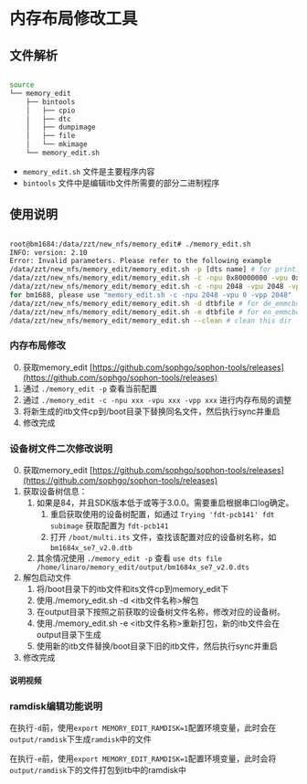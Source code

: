 # 内存布局修改工具

## 文件解析

``` bash

source
└── memory_edit
    ├── bintools
    │   ├── cpio
    │   ├── dtc
    │   ├── dumpimage
    │   ├── file
    │   └── mkimage
    └── memory_edit.sh

```

* `memory_edit.sh` 文件是主要程序内容
* `bintools` 文件中是编辑itb文件所需要的部分二进制程序

## 使用说明

``` bash

root@bm1684:/data/zzt/new_nfs/memory_edit# ./memory_edit.sh
INFO: version: 2.10
Error: Invalid parameters. Please refer to the following example
/data/zzt/new_nfs/memory_edit/memory_edit.sh -p [dts name] # for print infomation
/data/zzt/new_nfs/memory_edit/memory_edit.sh -c -npu 0x80000000 -vpu 0x80000000 -vpp 0x80000000 [dts name] # for config mem, The memory size unit is Byte
/data/zzt/new_nfs/memory_edit/memory_edit.sh -c -npu 2048 -vpu 2048 -vpp 2048 [dts name] # for config mem, The memory size unit is MiB
for bm1688, please use "memory_edit.sh -c -npu 2048 -vpu 0 -vpp 2048"
/data/zzt/new_nfs/memory_edit/memory_edit.sh -d dtbfile # for de_emmcboot.itb
/data/zzt/new_nfs/memory_edit/memory_edit.sh -e dtbfile # for en_emmcboot.itb
/data/zzt/new_nfs/memory_edit/memory_edit.sh --clean # clean this dir

```

### 内存布局修改

0. 获取memory_edit [https://github.com/sophgo/sophon-tools/releases](https://github.com/sophgo/sophon-tools/releases)
1. 通过 `./memory_edit -p` 查看当前配置
2. 通过 `./memory_edit -c -npu xxx -vpu xxx -vpp xxx` 进行内存布局的调整
3. 将新生成的itb文件cp到/boot目录下替换同名文件，然后执行sync并重启
4. 修改完成

### 设备树文件二次修改说明

0. 获取memory_edit [https://github.com/sophgo/sophon-tools/releases](https://github.com/sophgo/sophon-tools/releases)
1. 获取设备树信息：
    1. 如果是84，并且SDK版本低于或等于3.0.0。需要重启根据串口log确定。
        1. 重启获取使用的设备树配置，如通过 `Trying 'fdt-pcb141' fdt subimage` 获取配置为 `fdt-pcb141`
        2. 打开 `/boot/multi.its` 文件，查找该配置对应的设备树名称，如 `bm1684x_se7_v2.0.dtb`
    2. 其余情况使用 `./memory_edit -p` 查看 `use dts file /home/linaro/memory_edit/output/bm1684x_se7_v2.0.dts`
2. 解包启动文件
    1. 将/boot目录下的itb文件和its文件cp到memory_edit下
    2. 使用./memory_edit.sh -d <itb文件名称>解包
    3. 在output目录下按照之前获取的设备树文件名称，修改对应的设备树。
    4. 使用./memory_edit.sh -e <itb文件名称>重新打包，新的itb文件会在output目录下生成
    5. 使用新的itb文件替换/boot目录下旧的itb文件，然后执行sync并重启
3. 修改完成

#### 说明视频



### ramdisk编辑功能说明

在执行`-d`前，使用`export MEMORY_EDIT_RAMDISK=1`配置环境变量，此时会在`output/ramdisk`下生成`ramdisk`中的文件

在执行`-e`前，使用`export MEMORY_EDIT_RAMDISK=1`配置环境变量，此时会将`output/ramdisk`下的文件打包到itb中的ramdisk中
